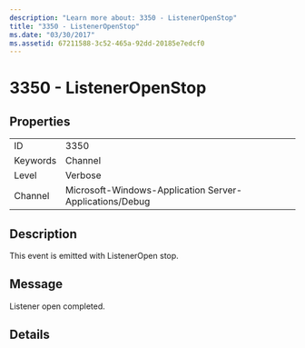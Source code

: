 ```yaml
---
description: "Learn more about: 3350 - ListenerOpenStop"
title: "3350 - ListenerOpenStop"
ms.date: "03/30/2017"
ms.assetid: 67211588-3c52-465a-92dd-20185e7edcf0
---
```

# 3350 - ListenerOpenStop

## Properties  
  
|||  
|-|-|  
|ID|3350|  
|Keywords|Channel|  
|Level|Verbose|  
|Channel|Microsoft-Windows-Application Server-Applications/Debug|  
  
## Description  

 This event is emitted with ListenerOpen stop.  
  
## Message  

 Listener open completed.  
  
## Details
